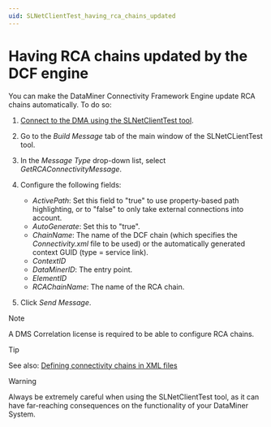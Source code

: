 ```yaml
---
uid: SLNetClientTest_having_rca_chains_updated
---
```


# Having RCA chains updated by the DCF engine

You can make the DataMiner Connectivity Framework Engine update RCA chains automatically. To do so:

1. [Connect to the DMA using the SLNetClientTest tool](xref:Connecting_to_a_DMA_with_the_SLNetClientTest_tool).

1. Go to the *Build Message* tab of the main window of the SLNetCLientTest tool.

1. In the *Message Type* drop-down list, select *GetRCAConnectivityMessage*.

1. Configure the following fields:

   - *ActivePath*: Set this field to "true" to use property-based path highlighting, or to "false" to only take external connections into account.
   - *AutoGenerate*: Set this to "true".
   - *ChainName*: The name of the DCF chain (which specifies the *Connectivity.xml* file to be used) or the automatically generated context GUID (type = service link).
   - *ContextID*
   - *DataMinerID*: The entry point.
   - *ElementID*
   - *RCAChainName*: The name of the RCA chain.

1. Click *Send Message*.

> [!NOTE]
> A DMS Correlation license is required to be able to configure RCA chains.

> [!TIP]
> See also: [Defining connectivity chains in XML files](xref:Defining_connectivity_chains_in_XML_files)

> [!WARNING]
> Always be extremely careful when using the SLNetClientTest tool, as it can have far-reaching consequences on the functionality of your DataMiner System.
